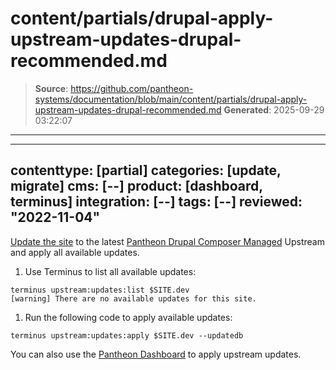 # content/partials/drupal-apply-upstream-updates-drupal-recommended.md

> **Source**: https://github.com/pantheon-systems/documentation/blob/main/content/partials/drupal-apply-upstream-updates-drupal-recommended.md
> **Generated**: 2025-09-29 03:22:07

---

---
contenttype: [partial]
categories: [update, migrate]
cms: [--]
product: [dashboard, terminus]
integration: [--]
tags: [--]
reviewed: "2022-11-04"
---

[Update the site](/core-updates) to the latest [Pantheon Drupal Composer Managed](https://github.com/pantheon-upstreams/drupal-composer-managed) Upstream and apply all available updates.

1. Use Terminus to list all available updates:

  ```bash{outputLines:2}
  terminus upstream:updates:list $SITE.dev
  [warning] There are no available updates for this site.
  ```

1. Run the following code to apply available updates:

  ```bash{promptUser: user}
  terminus upstream:updates:apply $SITE.dev --updatedb
  ```

You can also use the [Pantheon Dashboard](/core-updates#apply-upstream-updates-via-the-site-dashboard) to apply upstream updates.
